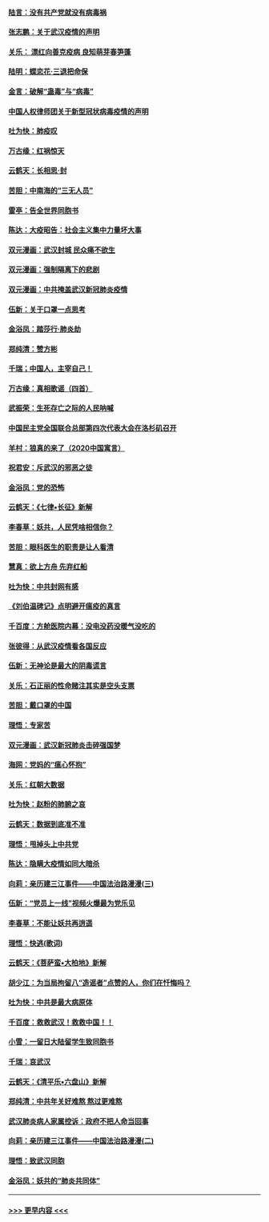 #### [陆言：没有共产党就没有病毒祸](../pages/nsc993/n11868232.md?t=02141455) 
#### [张志鹏：关于武汉疫情的声明](../pages/nsc993/n11867182.md?t=02141455) 
#### [关乐： 漂红向善克疫病 良知萌芽春笋蓬](../pages/nsc993/n11865710.md?t=02141455) 
#### [陆明：蝶恋花‧三退把命保](../pages/nsc993/n11865673.md?t=02141455) 
#### [金言：破解“蛊毒”与“病毒”](../pages/nsc993/n11864103.md?t=02141455) 
#### [中国人权律师团关于新型冠状病毒疫情的声明](../pages/nsc993/n11864249.md?t=02141455) 
#### [吐为快：肺疫叹](../pages/nsc993/n11864027.md?t=02141455) 
#### [万古缘：红祸惊天](../pages/nsc993/n11864079.md?t=02141455) 
#### [云鹤天：长相思‧封](../pages/nsc993/n11864006.md?t=02141455) 
#### [苦胆：中南海的“三无人员”](../pages/nsc993/n11862997.md?t=02141455) 
#### [雷亭：告全世界同胞书](../pages/nsc993/n11862572.md?t=02141455) 
#### [陈达：大疫昭告：社会主义集中力量坏大事](../pages/nsc993/n11859419.md?t=02141455) 
#### [双元漫画：武汉封城 民众痛不欲生](../pages/nsc993/n11859287.md?t=02141455) 
#### [双元漫画：强制隔离下的悲剧](../pages/nsc993/n11859244.md?t=02141455) 
#### [双元漫画：中共掩盖武汉新冠肺炎疫情](../pages/nsc993/n11858249.md?t=02141455) 
#### [伍新：关于口罩一点思考](../pages/nsc993/n11859195.md?t=02141455) 
#### [金浴凤：踏莎行‧肺炎劫](../pages/nsc993/n11858227.md?t=02141455) 
#### [郑纯清：赞方彬](../pages/nsc993/n11856803.md?t=02141455) 
#### [千瑞；中国人，主宰自己！](../pages/nsc993/n11856793.md?t=02141455) 
#### [万古缘：真相歌谣（四首）](../pages/nsc993/n11856263.md?t=02141455) 
#### [武振荣：生死存亡之际的人民呐喊](../pages/nsc993/n11856256.md?t=02141455) 
#### [中国民主党全国联合总部第四次代表大会在洛杉矶召开](../pages/nsc993/n11856344.md?t=02141455) 
#### [羊村：狼真的来了（2020中国寓言）](../pages/nsc993/n11856229.md?t=02141455) 
#### [祝君安：斥武汉的邪恶之徒](../pages/nsc993/n11855861.md?t=02141455) 
#### [金浴凤：党的恐怖](../pages/nsc993/n11855849.md?t=02141455) 
#### [云鹤天：《七律▪长征》新解](../pages/nsc993/n11855479.md?t=02141455) 
#### [李春草：妖共，人民凭啥相信你？](../pages/nsc993/n11855196.md?t=02141455) 
#### [苦胆：眼科医生的职责是让人看清](../pages/nsc993/n11853840.md?t=02141455) 
#### [慧真：欲上方舟 先弃红船](../pages/nsc993/n11853483.md?t=02141455) 
#### [吐为快：中共封网有感](../pages/nsc993/n11852575.md?t=02141455) 
#### [《刘伯温碑记》点明避开瘟疫的真言](../pages/nsc993/n11852128.md?t=02141455) 
#### [千百度：方舱医院内幕：没电没药没暖气没吃的](../pages/nsc993/n11850211.md?t=02141455) 
#### [张彼得：从武汉疫情看各国反应](../pages/nsc993/n11850102.md?t=02141455) 
#### [伍新：无神论是最大的阴毒谎言](../pages/nsc993/n11846129.md?t=02141455) 
#### [关乐：石正丽的性命赌注其实是空头支票](../pages/nsc993/n11846109.md?t=02141455) 
#### [苦胆：戴口罩的中国](../pages/nsc993/n11845576.md?t=02141455) 
#### [理悟：专家苦](../pages/nsc993/n11845564.md?t=02141455) 
#### [双元漫画：武汉新冠肺炎击碎强国梦](../pages/nsc993/n11843320.md?t=02141455) 
#### [海网：党妈的“瘟心怀抱”](../pages/nsc993/n11840740.md?t=02141455) 
#### [关乐：红朝大数据](../pages/nsc993/n11840675.md?t=02141455) 
#### [吐为快：赵粉的肺腑之哀](../pages/nsc993/n11840618.md?t=02141455) 
#### [云鹤天：数据到底准不准](../pages/nsc993/n11840325.md?t=02141455) 
#### [理悟：甩掉头上中共党](../pages/nsc993/n11838826.md?t=02141455) 
#### [陈达：隐瞒大疫情如同大暗杀](../pages/nsc993/n11838771.md?t=02141455) 
#### [向莉：亲历建三江事件——中国法治路漫漫(三)](../pages/nsc993/n11831825.md?t=02141455) 
#### [伍新：“党员上一线”视频火爆最为党乐见](../pages/nsc993/n11838200.md?t=02141455) 
#### [李春草：不能让妖共再逍遥](../pages/nsc993/n11838102.md?t=02141455) 
#### [理悟：快逃(歌词)](../pages/nsc993/n11838083.md?t=02141455) 
#### [云鹤天：《菩萨蛮▪大柏地》新解](../pages/nsc993/n11838059.md?t=02141455) 
#### [胡少江：为当局拘留八“造谣者”点赞的人，你们在忏悔吗？](../pages/nsc993/n11836801.md?t=02141455) 
#### [吐为快：中共是最大病原体](../pages/nsc993/n11836748.md?t=02141455) 
#### [千百度：救救武汉！救救中国！！](../pages/nsc993/n11836145.md?t=02141455) 
#### [小雪：一留日大陆留学生致同胞书](../pages/nsc993/n11834624.md?t=02141455) 
#### [千瑞：哀武汉](../pages/nsc993/n11833647.md?t=02141455) 
#### [云鹤天：《清平乐▪六盘山》新解](../pages/nsc993/n11833611.md?t=02141455) 
#### [郑纯清：中共年关好难熬 熬过更难熬](../pages/nsc993/n11833489.md?t=02141455) 
#### [武汉肺炎病人家属控诉：政府不把人命当回事](../pages/nsc993/n11833205.md?t=02141455) 
#### [向莉：亲历建三江事件——中国法治路漫漫(二)](../pages/nsc993/n11829102.md?t=02141455) 
#### [理悟：致武汉同胞](../pages/nsc993/n11831522.md?t=02141455) 
#### [金浴凤：妖共的“肺炎共同体”](../pages/nsc993/n11829448.md?t=02141455) 

----
#### [ >>> 更早内容 <<< ](../indexes/nsc993-earlier.md)
